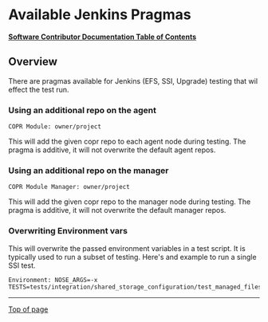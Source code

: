 # Available Jenkins Pragmas

[**Software Contributor Documentation Table of Contents**](cd_TOC.md)

## Overview

There are pragmas available for Jenkins (EFS, SSI, Upgrade) testing that wil effect the test run.

### Using an additional repo on the agent

`COPR Module: owner/project`

This will add the given copr repo to each agent node during testing. The pragma is additive, it will not overwrite the default agent repos.

### Using an additional repo on the manager

`COPR Module Manager: owner/project`

This will add the given copr repo to the manager node during testing. The pragma is additive, it will not overwrite the default manager repos.

### Overwriting Environment vars

This will overwrite the passed environment variables in a test script. It is typically used to run a subset of testing. Here's and example to run a single SSI test.

```text
Environment: NOSE_ARGS=-x TESTS=tests/integration/shared_storage_configuration/test_managed_filesystem_with_failover.py:TestManagedFilesystemWithFailover.test_create_filesystem_with_failover_mds'
```

---

[Top of page](#available-jenkins-pragmas)

